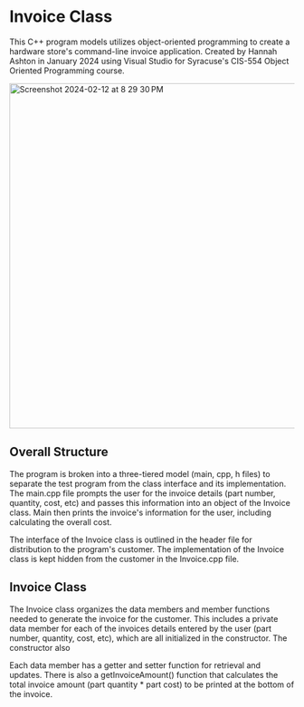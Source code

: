 # Invoice Class
This C++ program models utilizes object-oriented programming to create a hardware store's command-line invoice application.
Created by Hannah Ashton in January 2024 using Visual Studio for Syracuse's CIS-554 Object Oriented Programming course.

<img width="610" alt="Screenshot 2024-02-12 at 8 29 30 PM" src="https://github.com/hcharise/Invoice-Class/assets/110205350/459d7f45-6d69-427f-8ddf-31bacb163927">


## Overall Structure
The program is broken into a three-tiered model (main, cpp, h files) to separate the test program from the class interface and its implementation. The main.cpp file prompts the user for the invoice details (part number, quantity, cost, etc) and passes this information into an object of the Invoice class. Main then prints the invoice's information for the user, including calculating the overall cost.

The interface of the Invoice class is outlined in the header file for distribution to the program's customer. The implementation of the Invoice class is kept hidden from the customer in the Invoice.cpp file.

## Invoice Class
The Invoice class organizes the data members and member functions needed to generate the invoice for the customer. This includes a private data member for each of the invoices details entered by the user (part number, quantity, cost, etc), which are all initialized in the constructor. The constructor also 

Each data member has a getter and setter function for retrieval and updates. There is also a getInvoiceAmount() function that calculates the total invoice amount (part quantity * part cost) to be printed at the bottom of the invoice.

